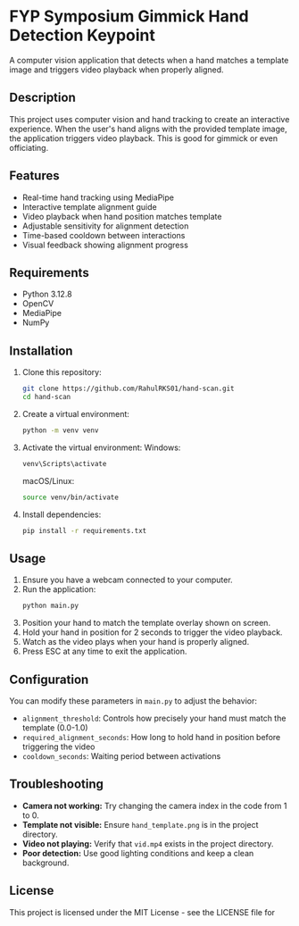 # FYP Symposium Gimmick Hand Detection Keypoint

A computer vision application that detects when a hand matches a template image and triggers video playback when properly aligned.

## Description

This project uses computer vision and hand tracking to create an interactive experience. When the user's hand aligns with the provided template image, the application triggers video playback. This is good for gimmick or even officiating.

## Features

- Real-time hand tracking using MediaPipe
- Interactive template alignment guide
- Video playback when hand position matches template
- Adjustable sensitivity for alignment detection
- Time-based cooldown between interactions
- Visual feedback showing alignment progress

## Requirements

- Python 3.12.8
- OpenCV
- MediaPipe
- NumPy

## Installation

1. Clone this repository:
   ```bash
   git clone https://github.com/RahulRKS01/hand-scan.git
   cd hand-scan
2. Create a virtual environment:
   ```bash
   python -m venv venv
3. Activate the virtual environment:
   Windows:
   ```bash
   venv\Scripts\activate
   ````
   macOS/Linux:
   ```bash
   source venv/bin/activate
   ````
4. Install dependencies:
   ```bash
   pip install -r requirements.txt
   ```
   
## Usage

1. Ensure you have a webcam connected to your computer.
2. Run the application:
   ```bash
   python main.py
   ```
3. Position your hand to match the template overlay shown on screen.
4. Hold your hand in position for 2 seconds to trigger the video playback.
5. Watch as the video plays when your hand is properly aligned.
6. Press ESC at any time to exit the application.

## Configuration

You can modify these parameters in `main.py` to adjust the behavior:

- `alignment_threshold`: Controls how precisely your hand must match the template (0.0-1.0)
- `required_alignment_seconds`: How long to hold hand in position before triggering the video
- `cooldown_seconds`: Waiting period between activations

## Troubleshooting

- **Camera not working:** Try changing the camera index in the code from 1 to 0.
- **Template not visible:** Ensure `hand_template.png` is in the project directory.
- **Video not playing:** Verify that `vid.mp4` exists in the project directory.
- **Poor detection:** Use good lighting conditions and keep a clean background.

## License

This project is licensed under the MIT License - see the LICENSE file for
